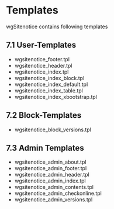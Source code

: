 # Templates

wgSitenotice contains following templates

## 7.1 User-Templates

* wgsitenotice\_footer.tpl
* wgsitenotice\_header.tpl
* wgsitenotice\_index.tpl
* wgsitenotice\_index\_block.tpl
* wgsitenotice\_index\_default.tpl
* wgsitenotice\_index\_table.tpl
* wgsitenotice\_index\_xbootstrap.tpl

## 7.2 Block-Templates

* wgsitenotice\_block\_versions.tpl

## 7.3 Admin Templates

* wgsitenotice\_admin\_about.tpl
* wgsitenotice\_admin\_footer.tpl
* wgsitenotice\_admin\_header.tpl
* wgsitenotice\_admin\_index.tpl
* wgsitenotice\_admin\_contents.tpl
* wgsitenotice\_admin\_checkonline.tpl
* wgsitenotice\_admin\_versions.tpl


